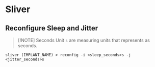 # Sliver

## Reconfigure Sleep and Jitter

> [!NOTE] Seconds Unit
> `s` are measuring units that represents as seconds.

```
sliver (IMPLANT_NAME) > reconfig -i <sleep_seconds>s -j <jitter_seconds>s
```